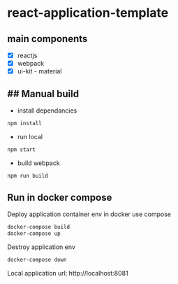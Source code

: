 # react-application-template

## main components
- [X] reactjs
- [X] webpack
- [X] ui-kit - material

## ## Manual build

- install dependancies
```bash
npm install
```
- run local
```bash
npm start
```
- build webpack
```bash
npm run build
```

## Run in docker compose

Deploy application container env in docker use compose
```bash
docker-compose build
docker-compose up
```

Destroy application env
```bash
docker-compose down
```

Local application url: http://localhost:8081

